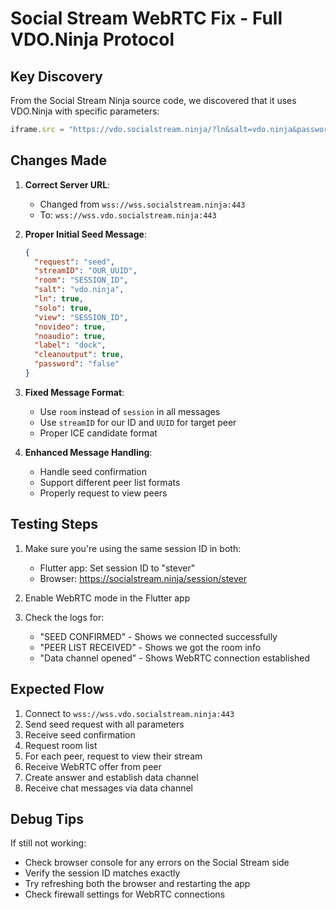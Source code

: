 # Social Stream WebRTC Fix - Full VDO.Ninja Protocol

## Key Discovery
From the Social Stream Ninja source code, we discovered that it uses VDO.Ninja with specific parameters:

```javascript
iframe.src = "https://vdo.socialstream.ninja/?ln&salt=vdo.ninja&password=false&solo&view=SESSION&novideo&noaudio&label=dock&cleanoutput&room=SESSION"
```

## Changes Made

1. **Correct Server URL**: 
   - Changed from `wss://wss.socialstream.ninja:443` 
   - To: `wss://wss.vdo.socialstream.ninja:443`

2. **Proper Initial Seed Message**:
   ```json
   {
     "request": "seed",
     "streamID": "OUR_UUID",
     "room": "SESSION_ID",
     "salt": "vdo.ninja",
     "ln": true,
     "solo": true,
     "view": "SESSION_ID",
     "novideo": true,
     "noaudio": true,
     "label": "dock",
     "cleanoutput": true,
     "password": "false"
   }
   ```

3. **Fixed Message Format**:
   - Use `room` instead of `session` in all messages
   - Use `streamID` for our ID and `UUID` for target peer
   - Proper ICE candidate format

4. **Enhanced Message Handling**:
   - Handle seed confirmation
   - Support different peer list formats
   - Properly request to view peers

## Testing Steps

1. Make sure you're using the same session ID in both:
   - Flutter app: Set session ID to "stever"
   - Browser: https://socialstream.ninja/session/stever

2. Enable WebRTC mode in the Flutter app

3. Check the logs for:
   - "SEED CONFIRMED" - Shows we connected successfully
   - "PEER LIST RECEIVED" - Shows we got the room info
   - "Data channel opened" - Shows WebRTC connection established

## Expected Flow

1. Connect to `wss://wss.vdo.socialstream.ninja:443`
2. Send seed request with all parameters
3. Receive seed confirmation
4. Request room list
5. For each peer, request to view their stream
6. Receive WebRTC offer from peer
7. Create answer and establish data channel
8. Receive chat messages via data channel

## Debug Tips

If still not working:
- Check browser console for any errors on the Social Stream side
- Verify the session ID matches exactly
- Try refreshing both the browser and restarting the app
- Check firewall settings for WebRTC connections